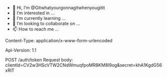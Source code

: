 - 👋 Hi, I’m @Gitwhatyourgonnagitwhenyougitit
- 👀 I’m interested in ...
- 🌱 I’m currently learning ...
- 💞️ I’m looking to collaborate on ...
- 📫 How to reach me ...

<!---
Gitwhatyourgonnagitwhenyougitit/Gitwhatyourgonnagitwhenyougitit is a ✨ special ✨ repository because its `README.md` (this file) appears on your GitHub profile.
You can click the Preview link to take a look at your changes.
--->
   Content-Type: application/x-www-form-urlencoded

   Api-Version: 1.1


POST /auth/token
   Request body: clientId=CV2w3HScVTW2CNdWmuqfpoMR8KM8l9og&secret=khA1KgdG56xRlT
